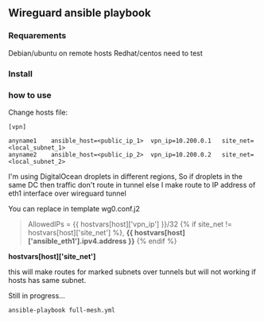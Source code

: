 ## Wireguard ansible playbook

### Requarements

Debian/ubuntu on remote hosts
Redhat/centos need to test

### Install

### how to use

Change hosts file:

```
[vpn]

anyname1 	ansible_host=<public_ip_1> 	vpn_ip=10.200.0.1 	site_net=<local_subnet_1>
anyname2 	ansible_host=<public_ip_2> 	vpn_ip=10.200.0.2 	site_net=<local_subnet_2>
```

I'm using DigitalOcean droplets in different regions,
So if droplets in the same DC then traffic don't route in tunnel else I make route to IP address of eth1 interface over wireguard tunnel

You can replace in template wg0.conf.j2

> AllowedIPs = {{ hostvars[host]['vpn_ip'] }}/32 {% if site_net != hostvars[host]['site_net'] %}, **{{ hostvars[host]['ansible_eth1'].ipv4.address }}** {% endif %} 

 **hostvars[host]['site_net']**

this will make routes for marked subnets over tunnels but will not working if hosts has same subnet. 

Still in progress...


```
ansible-playbook full-mesh.yml
```